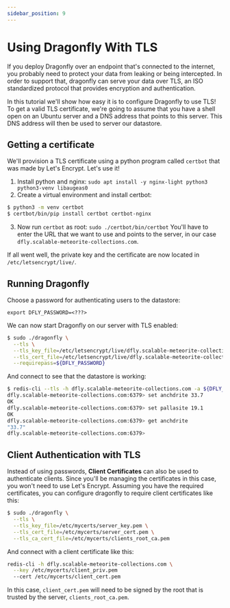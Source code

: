 ```yaml
---
sidebar_position: 9
---
```


# Using Dragonfly With TLS

If you deploy Dragonfly over an endpoint that's connected to the internet, you
probably need to protect your data from leaking or being intercepted.
In order to support that, dragonfly can serve your data over TLS, an ISO
standardized protocol that provides encryption and authentication. 

In this tutorial we'll show how easy it is to configure Dragonfly to use TLS!
To get a valid TLS certificate, we're going to assume that you have a shell open
on an Ubuntu server and a DNS address that points to this server. This DNS
address will then be used to server our datastore.

## Getting a certificate

We'll provision a TLS certificate using a python program called `certbot` that
was made by Let's Encrypt. Let's use it!

1. Install python and nginx:
`sudo apt install -y nginx-light python3 python3-venv libaugeas0`
2. Create a virtual environment and install certbot:
```bash
$ python3 -m venv certbot
$ certbot/bin/pip install certbot certbot-nginx
```
3. Now run `certbot` as root:
`sudo ./certbot/bin/certbot`
You'll have to enter the URL that we want to use and points to the server,
in our case `dfly.scalable-meteorite-collections.com`.


If all went well, the private key and the certificate are now located in `/etc/letsencrypt/live/`.

## Running Dragonfly

Choose a password for authenticating users to the datastore:

`export DFLY_PASSWORD=<???>`

We can now start Dragonfly on our server with TLS enabled:

```bash
$ sudo ./dragonfly \
  --tls \
  --tls_key_file=/etc/letsencrypt/live/dfly.scalable-meteorite-collections.com/privkey.pem \
  --tls_cert_file=/etc/letsencrypt/live/dfly.scalable-meteorite-collections.com/fullchain.pem \
  --requirepass=${DFLY_PASSWORD}
```

And connect to see that the datastore is working:

```bash
$ redis-cli --tls -h dfly.scalable-meteorite-collections.com -a ${DFLY_PASSWORD}
dfly.scalable-meteorite-collections.com:6379> set anchdrite 33.7
OK
dfly.scalable-meteorite-collections.com:6379> set pallasite 19.1
OK
dfly.scalable-meteorite-collections.com:6379> get anchdrite
"33.7"
dfly.scalable-meteorite-collections.com:6379> 
```

## Client Authentication with TLS

Instead of using passwords, **Client Certificates** can also be used to authenticate clients.
Since you'll be managing the certificates in this case, you won't need to use Let's Encrypt.
Assuming you have the required certificates, you can configure dragonfly to require client
certificates like this:

```bash
$ sudo ./dragonfly \
  --tls \
  --tls_key_file=/etc/mycerts/server_key.pem \
  --tls_cert_file=/etc/mycerts/server_cert.pem \
  --tls_ca_cert_file=/etc/mycerts/clients_root_ca.pem
```

And connect with a client certificate like this:
```bash
redis-cli -h dfly.scalable-meteorite-collections.com \
  --key /etc/mycerts/client_priv.pem
  --cert /etc/mycerts/client_cert.pem
```

In this case, `client_cert.pem` will need to be signed by the root that is trusted by the server,
`clients_root_ca.pem`.
